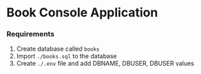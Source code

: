 ﻿# Book Console Application

### Requirements
1. Create database called `books`
2. Import `./books.sql` to the database
3. Create `./.env` file and add DBNAME, DBUSER, DBUSER values